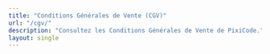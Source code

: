 ```yaml
---
title: "Conditions Générales de Vente (CGV)"
url: "/cgv/"
description: "Consultez les Conditions Générales de Vente de PixiCode."
layout: single
---
```

